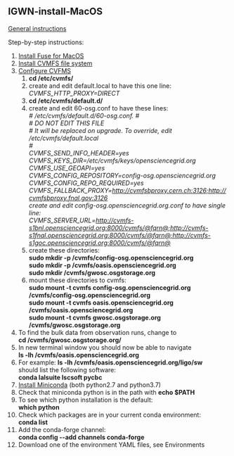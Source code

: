 ## IGWN-install-MacOS

[General instructions](https://computing.docs.ligo.org/conda/)

Step-by-step instructions:

1. [Install Fuse for MacOS](https://osxfuse.github.io/)
2. [Install CVMFS file system](https://ecsft.cern.ch/dist/cvmfs/cvmfs-2.3.5/cvmfs-2.3.5.pkg)
3. [Configure CVFMS](https://www.gw-openscience.org/cvmfs/)
   1. **cd /etc/cvmfs/**
   2. create and edit default.local to have this one line:  
   *CVMFS_HTTP_PROXY=DIRECT*
   3. **cd /etc/cvmfs/default.d/**
   4. create and edit 60-osg.conf to have these lines:  
 *\# /etc/cvmfs/default.d/60-osg.conf. 
 \#  
 \# DO NOT EDIT THIS FILE  
 \# It will be replaced on upgrade. To override, edit /etc/cvmfs/default.local  
 \#  
 CVMFS_SEND_INFO_HEADER=yes  
 CVMFS_KEYS_DIR=/etc/cvmfs/keys/opensciencegrid.org  
 CVMFS_USE_GEOAPI=yes  
 CVMFS_CONFIG_REPOSITORY=config-osg.opensciencegrid.org   
 CVMFS_CONFIG_REPO_REQUIRED=yes  
 CVMFS_FALLBACK_PROXY=http://cvmfsbproxy.cern.ch:3126;http://cvmfsbproxy.fnal.gov:3126  
 create and edit config-osg.opensciencegrid.org.conf to have single line:  
 CVMFS_SERVER_URL=http://cvmfs-s1bnl.opensciencegrid.org:8000/cvmfs/@fqrn@;http://cvmfs-s1fnal.opensciencegrid.org:8000/cvmfs/@fqrn@;http://cvmfs-s1goc.opensciencegrid.org:8000/cvmfs/@fqrn@*  
   5. create these directories:  
   **sudo mkdir -p /cvmfs/config-osg.opensciencegrid.org**  
   **sudo mkdir -p /cvmfs/oasis.opensciencegrid.org**  
   **sudo mkdir /cvmfs/gwosc.osgstorage.org**
   6. mount these directories to cvmfs:  
   **sudo mount -t cvmfs config-osg.opensciencegrid.org /cvmfs/config-osg.opensciencegrid.org**  
   **sudo mount -t cvmfs oasis.opensciencegrid.org /cvmfs/oasis.opensciencegrid.org**  
   **sudo mount -t cvmfs gwosc.osgstorage.org /cvmfs/gwosc.osgstorage.org**   
4. To find the bulk data from observation runs, change to    
   **cd /cvmfs/gwosc.osgstorage.org/**
5. In new terminal window you should now be able to navigate   
   **ls -lh /cvmfs/oasis.opensciencegrid.org**
6. For example: 
   **ls -lh /cvmfs/oasis.opensciencegrid.org/ligo/sw**  
   should list the following software:  
   **conda  lalsuite  lscsoft  pycbc**  
7. [Install Miniconda](https://conda.io/projects/conda/en/latest/user-guide/install/index.html) (both python2.7 and python3.7)
8. Check that miniconda python is in the path with **echo $PATH**
9. To see which python installation is the default:  
   **which python**
10. Check which packages are in your current conda environment:  
   **conda list**
11. Add the conda-forge channel:  
   **conda config --add channels conda-forge**
12. Download one of the environment YAML files, see Environments

   
   
   
